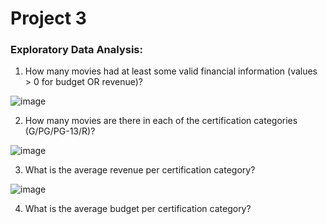 # Project 3
 
### Exploratory Data Analysis:

1) How many movies had at least some valid financial information (values > 0 for budget OR revenue)?

![image](https://github.com/Richard-Shimada/Project-3/blob/main/Data/pie.png)

2) How many movies are there in each of the certification categories (G/PG/PG-13/R)?



![image](https://github.com/Richard-Shimada/Project-3/blob/main/Data/cert_type.png)



3) What is the average revenue per certification category?



![image](https://github.com/Richard-Shimada/Project-2/blob/main/catplot2.png)



4) What is the average budget per certification category?






